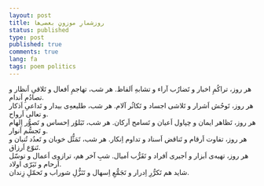 ```yaml
---
layout: post
title: روزشمارِ موزونِ بعضی‌ها
status: published
type: post
published: true
comments: true
lang: fa
tags: poem politics
---
```



<p class="justify">

هر روز، تراکُمِ اخبار و تَضارُب آراء و تشابهِ اَلفاظ. هر شب، تهاجمِ اَفعال و تَلاقیِ اَنظار و تصادُمِ اَندام.
<br>
 هر روز، تَوحُش اَشرار و تَلاشی اجساد و تَکاثُر آلام. هر شب، طلیعه‌ِی بیدار و تَداعیِ اَذکار و تعالی اَرواح.
 <br>
 هر روز، تَظاهر ایمان و چپاول اَعیان و تَسامح اَرکان. هر شب، تَبَلوُر اِحساس و تَصوُّر اِلهام و تَجسُّم اَنوار.
 <br>
 هر روز، تفاوت اَرقام و تَناقض اَسناد و تداوم اِنکار. هر شب، تَمَثُّل خوبان و تَعدُد تُنبان و تَنوّع اَرزاق.
 <br>
  هر روز، تهیه‌ی اَبزار و اَجیری اَفراد و تَقَرُّب اَمیال. شبِ آخر هم، ترازوی اَعمال و توسّل اَرحام و تَبَرّی اولاد.
 <br>
  شاید هم تَکرُّرِ اِدرار و تَجَمُّعِ اِسهال و تَنَزُّلِ شوراب و تَحمّلِ زِندان.


</p>
